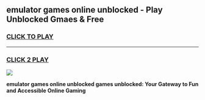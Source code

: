 
## emulator games online unblocked - Play Unblocked Gmaes & Free
<h3>
<a href="https://premium.freeplayer.one?title=emulator_games_online_unblocked&ref=19F">CLICK TO PLAY</a></h3>
<hr>

<h3>
<a href="https://premium.freeplayer.one?title=emulator_games_online_unblocked&ref=19F">CLICK 2 PLAY</a>
  
</h3>

<a href="https://premium.freeplayer.one?title=emulator_games_online_unblocked&ref=19F/"><img src="https://clearcache.store/games.png"></a>


**emulator games online unblocked games unblocked: Your Gateway to Fun and Accessible Online Gaming**
